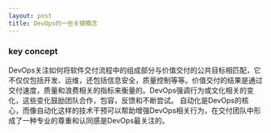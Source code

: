 ```yaml
---
layout: post
title: DevOps的一些关键概念
---
```


### key concept
DevOps关注如何将软件交付流程中的组成部分与价值交付的公共目标相匹配，它不仅仅包括开发、运维，还包括信息安全，质量控制等等。价值交付的结果是通过交付速度，质量和浪费相关的指标来衡量的。DevOps强调行为或文化相关的变化，这些变化鼓励团队合作，包容，反馈和不断尝试。 自动化是DevOps的核心，而像自动化这样的技术干预可以帮助增强DevOps相关行为，在交付团队中形成了一种专业的尊重和认同感是DevOps最关注的。